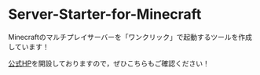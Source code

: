 # Server-Starter-for-Minecraft

Minecraftのマルチプレイサーバーを「ワンクリック」で起動するツールを作成しています！

[公式HP](https://civiltt.github.io/ServerStarter/)を開設しておりますので，ぜひこちらもご確認ください！
